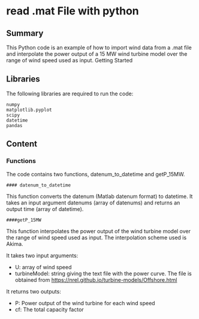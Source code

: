 # read .mat File with python

## Summary
This Python code is an example of how to import wind data from a .mat file and interpolate the power output of a 15 MW wind turbine model over the range of wind speed used as input.
Getting Started

## Libraries
The following libraries are required to run the code:

    numpy
    matplotlib.pyplot
    scipy
    datetime
    pandas

## Content

### Functions

The code contains two functions, datenum_to_datetime and getP_15MW.

    #### datenum_to_datetime

This function converts the datenum (Matlab datenum format) to datetime. It takes an input argument datenums (array of datenums) and returns an output time (array of datetime).

    ####getP_15MW

This function interpolates the power output of the wind turbine model over the range of wind speed used as input. The interpolation scheme used is Akima.

It takes two input arguments:

- U: array of wind speed
- turbineModel: string giving the text file with the power curve. The file is obtained from https://nrel.github.io/turbine-models/Offshore.html

It returns two outputs:

- P: Power output of the wind turbine for each wind speed
- cf: The total capacity factor

